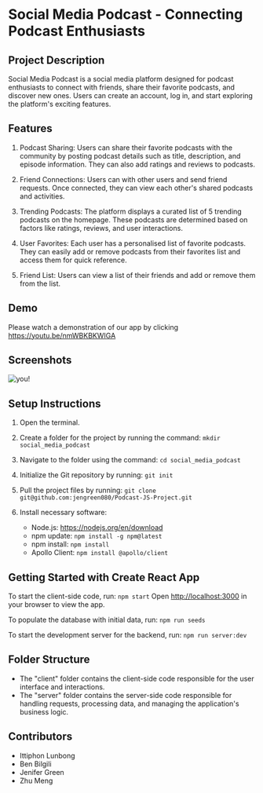 # Social Media Podcast - Connecting Podcast Enthusiasts

## Project Description

Social Media Podcast is a social media platform designed for podcast enthusiasts to connect with friends, share their favorite podcasts, and discover new ones. Users can create an account, log in, and start exploring the platform's exciting features.

## Features

1. Podcast Sharing: Users can share their favorite podcasts with the community by posting podcast details such as title, description, and episode information. They can also add ratings and reviews to podcasts.

2. Friend Connections: Users can with other users and send friend requests. Once connected, they can view each other's shared podcasts and activities.

3. Trending Podcasts: The platform displays a curated list of 5 trending podcasts on the homepage. These podcasts are determined based on factors like ratings, reviews, and user interactions.

4. User Favorites: Each user has a personalised list of favorite podcasts. They can easily add or remove podcasts from their favorites list and access them for quick reference.

5. Friend List: Users can view a list of their friends and add or remove them from the list.

## Demo
Please watch a demonstration of our app by clicking https://youtu.be/nmWBKBKWIGA

## Screenshots

![you!](https://github.com/andrewlunbong/Podcast-JS-Project/assets/128614599/1afdcb85-2d46-48b8-89ed-d19163ff2b4a)


## Setup Instructions

1. Open the terminal.

2. Create a folder for the project by running the command: `mkdir social_media_podcast`

3. Navigate to the folder using the command: `cd social_media_podcast`

4. Initialize the Git repository by running: `git init`

5. Pull the project files by running: `git clone git@github.com:jengreen080/Podcast-JS-Project.git`

6. Install necessary software:
   - Node.js: https://nodejs.org/en/download
   - npm update: `npm install -g npm@latest`
   - npm install: `npm install`
   - Apollo Client: `npm install @apollo/client`

## Getting Started with Create React App

To start the client-side code, run: `npm start`
Open [http://localhost:3000](http://localhost:3000) in your browser to view the app.

To populate the database with initial data, run: `npm run seeds`

To start the development server for the backend, run: `npm run server:dev`

## Folder Structure

- The "client" folder contains the client-side code responsible for the user interface and interactions.
- The "server" folder contains the server-side code responsible for handling requests, processing data, and managing the application's business logic.

## Contributors

- Ittiphon Lunbong 
- Ben Bilgili
- Jenifer Green
- Zhu Meng


